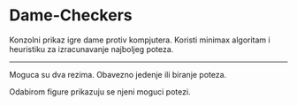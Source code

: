 # Dame-Checkers
<p>Konzolni prikaz igre dame protiv kompjutera. 
  Koristi minimax algoritam i heuristiku za izracunavanje najboljeg poteza.</p>
  <hr>
  Moguca su dva rezima. Obavezno jedenje ili biranje poteza.
  <p>Odabirom figure prikazuju se njeni moguci potezi.</p>
